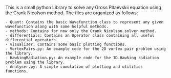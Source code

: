 This is a small python Library to solve any Gross Pitaevskii equation using the Crank Nicolson method. The files are organized as follows:

	- Quant: Contains the basic Wavefunction class to represent any given wavefunction along with some helpful methods.
	- methods: Contains for now only the Crank Nicolson solver method.
	- differentials: Contains an Operator class containing all useful differential operators
	- visualizer: Contains some basic plotting functions.
	- VortexPairs.py: An example code for the 2D vortex pair problem using the library.
	- HawkingRadiation.py: An example code for the 1D Hawking radiation problem using the library. 
	- Analyser.py: A simple cumulation of plotting and utilities functions.
